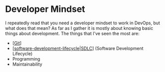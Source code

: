 
# Developer Mindset

I repeatedly read that you need a developer mindset to work in DevOps, but what does that mean?
As far as I gather it is mostly about knowing basic things about development. The things that I've seen the most are:

- [[Git]]
- [[software-development-lifecycle|SDLC]] (Software Development Lifecycle)
- Programming
- Maintainability

[//begin]: # "Autogenerated link references for markdown compatibility"
[Git]: git "Git"
[software-development-lifecycle|SDLC]: software-development-lifecycle "Software Development Lifecycle"
[//end]: # "Autogenerated link references"